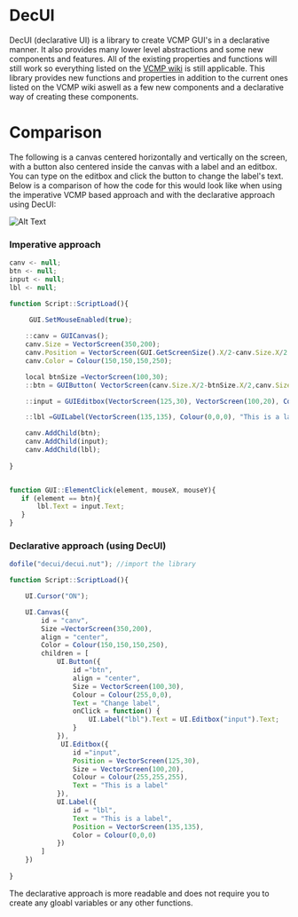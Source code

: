 # DecUI
DecUI (declarative UI) is a library to create VCMP GUI's in a declarative manner. It also provides many lower level abstractions and some new components and features.
All of the existing properties and functions will still work so everything listed on the [VCMP wiki](http://wiki.vc-mp.org/wiki/Scripting/Squirrel/Client_Functions#GUI_Functions
) is still applicable. This library provides new functions and properties in addition to the current ones listed on the VCMP wiki aswell as
a few new components and a declarative way of creating these components.


# Comparison

The following is a canvas centered horizontally and vertically on the screen, with a button also centered inside the canvas 
with a label and an editbox. You can type on the editbox and click the button to change the label's text. Below is a comparison of how
the code for this would look like when using the imperative VCMP based approach and with the declarative approach using DecUI:

![Alt Text](http://i66.tinypic.com/vhvuc1.gif)

### Imperative approach
```javascript
canv <- null;
btn <- null;
input <- null;
lbl <- null;

function Script::ScriptLoad(){

     GUI.SetMouseEnabled(true);
     
    ::canv = GUICanvas();
    canv.Size = VectorScreen(350,200);
    canv.Position = VectorScreen(GUI.GetScreenSize().X/2-canv.Size.X/2,GUI.GetScreenSize().Y/2 -canv.Size.Y/2);
    canv.Color = Colour(150,150,150,250); 

    local btnSize =VectorScreen(100,30);
    ::btn = GUIButton( VectorScreen(canv.Size.X/2-btnSize.X/2,canv.Size.Y/2 -btnSize.Y/2),btnSize, Colour(255,0,0), "Change label");

    ::input = GUIEditbox(VectorScreen(125,30), VectorScreen(100,20), Colour(255,255,255), "This is a label");

    ::lbl =GUILabel(VectorScreen(135,135), Colour(0,0,0), "This is a label");

    canv.AddChild(btn);
    canv.AddChild(input);
    canv.AddChild(lbl);
    
}


function GUI::ElementClick(element, mouseX, mouseY){
   if (element == btn){
       lbl.Text = input.Text;
   }
} 
```


### Declarative approach (using DecUI)
```javascript
dofile("decui/decui.nut"); //import the library

function Script::ScriptLoad(){

    UI.Cursor("ON"); 

    UI.Canvas({
        id = "canv",
        Size =VectorScreen(350,200),
        align = "center",
        Color = Colour(150,150,150,250),
        children = [
            UI.Button({
                id ="btn",
                align = "center",
                Size = VectorScreen(100,30),
                Colour = Colour(255,0,0),
                Text = "Change label",
                onClick = function() {
                    UI.Label("lbl").Text = UI.Editbox("input").Text;
                }
            }),
             UI.Editbox({
                id ="input",
                Position = VectorScreen(125,30),
                Size = VectorScreen(100,20),
                Colour = Colour(255,255,255),
                Text = "This is a label"
            }),
            UI.Label({
                id = "lbl",
                Text = "This is a label",
                Position = VectorScreen(135,135),
                Color = Colour(0,0,0)
            })
        ]
    })
    
}
```
The declarative approach is more readable and does not require you to create any gloabl variables or any other functions.

